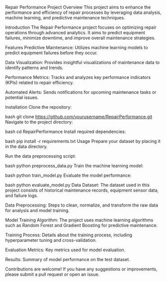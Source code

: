 Repair Performance Project
Overview
This project aims to enhance the performance and efficiency of repair processes by leveraging data analysis, machine learning, and predictive maintenance techniques.

Introduction
The Repair Performance project focuses on optimizing repair operations through advanced analytics. It aims to predict equipment failures, minimize downtime, and improve overall maintenance strategies.

Features
Predictive Maintenance: Utilizes machine learning models to predict equipment failures before they occur.

Data Visualization: Provides insightful visualizations of maintenance data to identify patterns and trends.

Performance Metrics: Tracks and analyzes key performance indicators (KPIs) related to repair efficiency.

Automated Alerts: Sends notifications for upcoming maintenance tasks or potential issues.

Installation
Clone the repository:

bash
git clone https://github.com/yourusername/RepairPerformance.git
Navigate to the project directory:

bash
cd RepairPerformance
Install required dependencies:

bash
pip install -r requirements.txt
Usage
Prepare your dataset by placing it in the data directory.

Run the data preprocessing script:

bash
python preprocess_data.py
Train the machine learning model:

bash
python train_model.py
Evaluate the model performance:

bash
python evaluate_model.py
Data
Dataset: The dataset used in this project consists of historical maintenance records, equipment sensor data, and failure logs.

Data Preprocessing: Steps to clean, normalize, and transform the raw data for analysis and model training.

Model Training
Algorithm: The project uses machine learning algorithms such as Random Forest and Gradient Boosting for predictive maintenance.

Training Process: Details about the training process, including hyperparameter tuning and cross-validation.

Evaluation
Metrics: Key metrics used for model evaluation.

Results: Summary of model performance on the test dataset.


Contributions are welcome! If you have any suggestions or improvements, please submit a pull request or open an issue.
